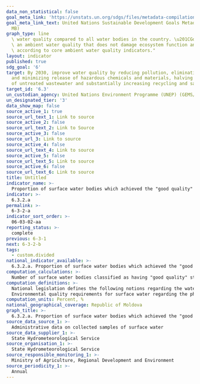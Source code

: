 ```yaml
---
data_non_statistical: false
goal_meta_link: 'https://unstats.un.org/sdgs/files/metadata-compilation/Metadata-Goal-6.pdf '
goal_meta_link_text: United Nations Sustainable Development Goals Metadata (PDF 4.0
  MB)
graph_type: line
  \ water quality compared to all water bodies in the country. \u201CGood\u201D indicates\
  \ an ambient water quality that does not damage ecosystem function and human health\
  \ according to core ambient water quality indicators."
layout: indicator
published: true
sdg_goal: '6'
target: By 2030, improve water quality by reducing pollution, eliminating dumping
  and minimizing release of hazardous chemicals and materials, halving the proportion
  of untreated wastewater and substantially increasing recycling and safe reuse globally
target_id: '6.3'
un_custodian_agency: United Nations Environment Programme (UNEP) (GEMS/Water)
un_designated_tier: '3'
data_show_map: false
source_active_1: true
source_url_text_1: Link to source
source_active_2: false
source_url_text_2: Link to Source
source_active_3: false
source_url_3: Link to source
source_active_4: false
source_url_text_4: Link to source
source_active_5: false
source_url_text_5: Link to source
source_active_6: false
source_url_text_6: Link to source
title: Untitled
indicator_name: >-
  Proportion of surface water bodies which achieved the "good quality" class according to the microbiological parameters
indicator: >-
  6.3.2.a
permalink: >-
  6-3-2-a
indicator_sort_order: >-
  06-03-02-aa
reporting_status: >-
  complete
previous: 6-3-1
next: 6-3-2-b
tags:
  - custom.divided
national_indicator_available: >-
  6.3.2.a. Proportion of surface water bodies which achieved the "good quality" class according to the microbiological parameters
computation_calculations: >-
  Number of surface water bodies classified as having "good quality" status out of the total number of classified surface water bodies *100
computation_definitions: >-
  National legislation defines the following notions regarding the water bodies: 1) artificial water body – surface water body created for human activity; 2) surface water body  – distinct and significant part of a surface water, such as: lake, reservoir, pond, water course – river or canal, segment of a water course  – river or canal, transitory water; 3) underground water body – distinct volume of underground water within the limits of an aquifer or a number of aquifers.<br> 
  Environmental quality requirements for surface water regarding the physical-chemical, hydro- biological, microbiological, virologic and helminthological parameters are set in Annex No. 1 to the GD No. 890/2013 approving the Regulation on environmental quality requirements  for surface water.
computation_units: Percent, %
national_geographical_coverage: Republic of Moldova
graph_title: >-
  6.3.2.a. Proportion of surface water bodies which achieved the "good quality" class according to the microbiological parameters
source_data_source_1: >-
  Administrative data on collected samples of surface water
source_data_supplier_1: >-
  State Hydrometeorological Service
source_organisation_1: >-
  State Hydrometeorological Service
source_responsible_monitoring_1: >-
  Ministry of Agriculture, Regional Development and Environment
source_periodicity_1: >-
  Annual
---
```

